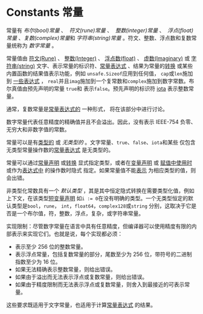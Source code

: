 # Constants 常量

常量有 *布尔(bool)常量* 、  *符文(rune)常量* 、  *整数(integer)常量* 、  *浮点(float)常量* 、*复数(complex)常量*和 *字符串(string)常量* 。符文、整数、浮点数和复数常量统称为 *数字常量* 。

常量值由 [符文(Rune)](https://golang.org/ref/spec#Rune_literals) 、 [整数(Integer)](https://golang.org/ref/spec#Integer_literals) 、 [浮点数(float)](https://golang.org/ref/spec#Floating-point_literals) 、 [虚数(Imaginary)](https://golang.org/ref/spec#Imaginary_literals) 或 [字符串(string)](https://golang.org/ref/spec#String_literals) 文字、表示常量的标识符、[常量表达式](https://golang.org/ref/spec#Constant_expressions) 、结果为常量的[转换](https://golang.org/ref/spec#Conversions) 或某些内置函数的结果值表示功能，例如 `unsafe.Sizeof`应用到任何值， `cap`或`len`施加到 [一些表达式](https://golang.org/ref/spec#Length_and_capacity) ， `real`并且`imag`施加到一个复常数和`complex`施加到数字常数。布尔真值由预先声明的常量 `true`和 表示`false`。预先声明的标识符 [iota](https://golang.org/ref/spec#Iota) 表示整数常量。

通常，复数常量是[常量表达式的](https://golang.org/ref/spec#Constant_expressions) 一种形式， 将在该部分中进行讨论。

数字常量代表任意精度的精确值并且不会溢出。因此，没有表示 IEEE-754 负零、无穷大和非数字值的常数。

常量可以是有[类型的](https://golang.org/ref/spec#Types) 或 *无类型的* 。文字常量、`true`、`false`、`iota`和某些 仅包含无类型常量操作数的[常量表达式](https://golang.org/ref/spec#Constant_expressions) 是无类型的。

常量可以通过[常量声明](https://golang.org/ref/spec#Constant_declarations) 或[转换](https://golang.org/ref/spec#Conversions) 显式指定类型，或者在[变量声明](https://golang.org/ref/spec#Variable_declarations) 或 [赋值中使用时](https://golang.org/ref/spec#Assignments) 或作为[表达式中](https://golang.org/ref/spec#Expressions) 的操作数时隐式 指定。如果常量值不能[表示](https://golang.org/ref/spec#Representability) 为相应类型的值，则会出错。

非类型化常数具有一个 *默认类型* ，其是其中恒定隐式转换在需要类型化值，例如上下文，在该类型[短变量声明](https://golang.org/ref/spec#Short_variable_declarations) 如`i := 0`在没有明确的类型。一个无类型恒定的默认类型是`bool`，`rune`， `int`，`float64`，`complex128`或`string` 分别，这取决于它是否是一个布尔值，符，整数，浮点，复杂，或字符串常量。

实现限制：尽管数字常量在语言中具有任意精度，但编译器可以使用精度有限的内部表示来实现它们。也就是说，每个实现都必须：

* 表示至少 256 位的整数常量。
* 表示浮点常量，包括复数常量的部分，尾数至少为 256 位，带符号的二进制指数至少为 16 位。
* 如果无法精确表示整数常量，则给出错误。
* 如果由于溢出而无法表示浮点或复数常量，则给出错误。
* 如果由于精度限制而无法表示浮点或复数常量，则舍入到最接近的可表示常量。

这些要求既适用于文字常量，也适用于计算[常量表达式](https://golang.org/ref/spec#Constant_expressions) 的结果。

